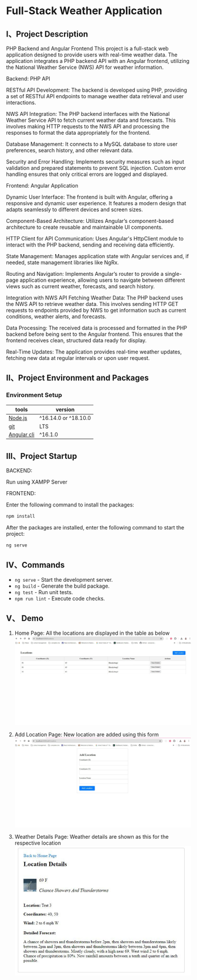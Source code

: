 # Full-Stack Weather Application
## I、Project Description

PHP Backend and Angular Frontend
This project is a full-stack web application designed to provide users with real-time weather data. The application integrates a PHP backend API with an Angular frontend, utilizing the National Weather Service (NWS) API for weather information.

Backend: PHP API

RESTful API Development:
The backend is developed using PHP, providing a set of RESTful API endpoints to manage weather data retrieval and user interactions.

NWS API Integration:
The PHP backend interfaces with the National Weather Service API to fetch current weather data and forecasts. This involves making HTTP requests to the NWS API and processing the responses to format the data appropriately for the frontend.

Database Management:
It connects to a MySQL database to store user preferences, search history, and other relevant data.

Security and Error Handling:
Implements security measures such as input validation and prepared statements to prevent SQL injection. Custom error handling ensures that only critical errors are logged and displayed.


Frontend: Angular Application

Dynamic User Interface:
The frontend is built with Angular, offering a responsive and dynamic user experience. It features a modern design that adapts seamlessly to different devices and screen sizes.

Component-Based Architecture:
Utilizes Angular’s component-based architecture to create reusable and maintainable UI components.

HTTP Client for API Communication:
Uses Angular's HttpClient module to interact with the PHP backend, sending and receiving data efficiently.

State Management:
Manages application state with Angular services and, if needed, state management libraries like NgRx.

Routing and Navigation:
Implements Angular’s router to provide a single-page application experience, allowing users to navigate between different views such as current weather, forecasts, and search history.


Integration with NWS API
Fetching Weather Data:
The PHP backend uses the NWS API to retrieve weather data. This involves sending HTTP GET requests to endpoints provided by NWS to get information such as current conditions, weather alerts, and forecasts.

Data Processing:
The received data is processed and formatted in the PHP backend before being sent to the Angular frontend. This ensures that the frontend receives clean, structured data ready for display.

Real-Time Updates:
The application provides real-time weather updates, fetching new data at regular intervals or upon user request.

## II、Project Environment and Packages

### Environment Setup

| tools                                        | version              |
| -------------------------------------------- | -------------------- |
| [Node.js](https://nodejs.org/zh-tw/download) | ^16.14.0 or ^18.10.0 |
| [git](https://git-scm.com/downloads)         | LTS                  |
| [Angular cli](https://angular.io/cli)        | ^16.1.0              |

## III、Project Startup

BACKEND:

Run using XAMPP Server


FRONTEND:

Enter the following command to install the packages:

```bash
npm install
```

After the packages are installed, enter the following command to start the project:

```bash
ng serve
```
## IV、Commands

- `ng serve` - Start the development server.
- `ng build` - Generate the build package.
- `ng test` - Run unit tests.
- `npm run lint` - Execute code checks.

## V、 Demo

1. Home Page:
    All the locations are displayed in the table as below
![screenshot](all_locations.jpeg)

2. Add Location Page:
    New location are added using this form
![screenshot](add_location.jpeg)

3. Weather Details Page:
    Weather details are shown as this for the respective location
![screenshot](weather_details.jpeg)
